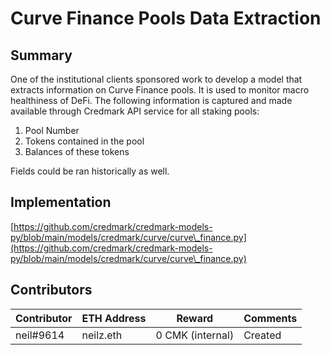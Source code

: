 # Curve Finance Pools Data Extraction

## Summary

One of the institutional clients sponsored work to develop a model that extracts information on  Curve Finance pools. It is used to monitor macro healthiness of DeFi. The following information is captured and made available through Credmark API service for all staking pools:

1. Pool Number
2. Tokens contained in the pool
3. Balances of these tokens

Fields could be ran historically as well.

## Implementation

[https://github.com/credmark/credmark-models-py/blob/main/models/credmark/curve/curve\_finance.py](https://github.com/credmark/credmark-models-py/blob/main/models/credmark/curve/curve\_finance.py)



## Contributors

| Contributor | ETH Address | Reward           | Comments |
| ----------- | ----------- | ---------------- | -------- |
| neil#9614   | neilz.eth   | 0 CMK (internal) | Created  |
